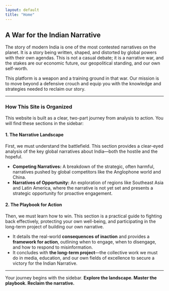 ```yaml
---
layout: default
title: "Home"
---
```


## A War for the Indian Narrative

The story of modern India is one of the most contested narratives on the planet. It is a story being written, shaped, and distorted by global powers with their own agendas. This is not a casual debate; it is a narrative war, and the stakes are our economic future, our geopolitical standing, and our own self-worth.

This platform is a weapon and a training ground in that war. Our mission is to move beyond a defensive crouch and equip you with the knowledge and strategies needed to reclaim our story.

---

### How This Site is Organized

This website is built as a clear, two-part journey from analysis to action. You will find these sections in the sidebar:

#### 1. The Narrative Landscape
First, we must understand the battlefield. This section provides a clear-eyed analysis of the key global narratives about India—both the hostile and the hopeful.

*   **Competing Narratives:** A breakdown of the strategic, often harmful, narratives pushed by global competitors like the Anglophone world and China.
*   **Narratives of Opportunity:** An exploration of regions like Southeast Asia and Latin America, where the narrative is not yet set and presents a strategic opportunity for proactive engagement.

#### 2. The Playbook for Action
Then, we must learn how to win. This section is a practical guide to fighting back effectively, protecting your own well-being, and participating in the long-term project of building our own narrative.

*   It details the real-world **consequences of inaction** and provides a **framework for action**, outlining when to engage, when to disengage, and how to respond to misinformation.
*   It concludes with **the long-term project**—the collective work we must do in media, education, and our own fields of excellence to secure a victory for the Indian Narrative.

---

Your journey begins with the sidebar. **Explore the landscape. Master the playbook. Reclaim the narrative.**